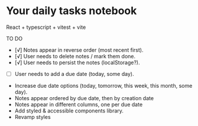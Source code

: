 # Your daily tasks notebook
React + typescript + vitest + vite

TO DO
- [√] Notes appear in reverse order (most recent first).
- [√] User needs to delete notes / mark them done.
- [√] User needs to persist the notes (localStorage?).
- [ ] User needs to add a due date (today, some day).
- Increase due date options (today, tomorrow, this week, this month, some day).
- Notes appear ordered by due date, then by creation date
- Notes appear in different columns, one per due date
- Add styled & accessible components library.
- Revamp styles
